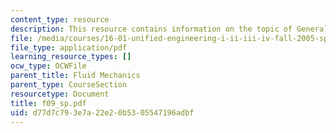 ```yaml
---
content_type: resource
description: This resource contains information on the topic of General Wings.
file: /media/courses/16-01-unified-engineering-i-ii-iii-iv-fall-2005-spring-2006/d77d7c793e7a22e20b5305547196adbf_f09_sp.pdf
file_type: application/pdf
learning_resource_types: []
ocw_type: OCWFile
parent_title: Fluid Mechanics
parent_type: CourseSection
resourcetype: Document
title: f09_sp.pdf
uid: d77d7c79-3e7a-22e2-0b53-05547196adbf
---
```

